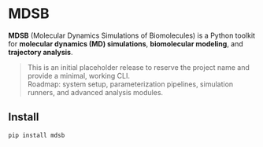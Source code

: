 # MDSB

**MDSB** (Molecular Dynamics Simulations of Biomolecules) is a Python toolkit for **molecular dynamics (MD) simulations**, **biomolecular modeling**, and **trajectory analysis**.

> This is an initial placeholder release to reserve the project name and provide a minimal, working CLI.  
> Roadmap: system setup, parameterization pipelines, simulation runners, and advanced analysis modules.

## Install
```bash
pip install mdsb

